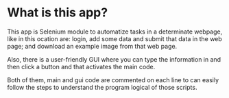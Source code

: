 # What is this app?

This app is Selenium module to automatize tasks in a determinate webpage, like in this ocation are: login, add some data and submit that data in the web page; and download an example image from that web page.

Also, there is a user-friendly GUI where you can type the information in and then click a button and that activates the main code. 

Both of them, main and gui code are commented on each line to can easily follow the steps to understand the program logical of those scripts.
